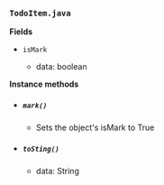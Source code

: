 
### `TodoItem.java`

__Fields__

* `isMark`

  - data: boolean
  

__Instance methods__


* ##### `mark()`

  - Sets the object's isMark to True



* ##### `toSting()`

  - data: String


